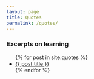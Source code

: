 ```yaml
---
layout: page
title: Quotes
permalink: /quotes/
---
```


### Excerpts on learning

<ul>
  {% for post in site.quotes %}
    <li>
      <a href="{{ post.url }}">{{ post.title }}</a>
    </li>
  {% endfor %}
</ul>